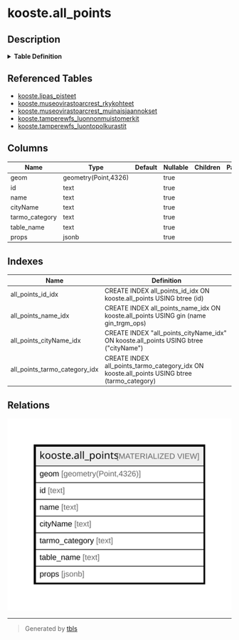 # kooste.all_points

## Description

<details>
<summary><strong>Table Definition</strong></summary>

```sql
CREATE MATERIALIZED VIEW all_points AS (
 SELECT (st_geometryn(points.geom, 1))::geometry(Point,4326) AS geom,
    concat('lipas_pisteet-', points."sportsPlaceId") AS id,
    points.name,
    points."cityName",
    points.tarmo_category,
    'lipas_pisteet'::text AS table_name,
    (row_to_json(points.*))::jsonb AS props
   FROM kooste.lipas_pisteet points
  WHERE (points.deleted = false)
UNION ALL
 SELECT (st_geometryn(points.geom, 1))::geometry(Point,4326) AS geom,
    concat('museovirastoarcrest_rkykohteet-', points."OBJECTID") AS id,
    points.name,
    'Tampere'::text AS "cityName",
    points.tarmo_category,
    'museovirastoarcrest_rkykohteet'::text AS table_name,
    (row_to_json(points.*))::jsonb AS props
   FROM kooste.museovirastoarcrest_rkykohteet points
  WHERE ((points.deleted = false) AND (points.visibility = true))
UNION ALL
 SELECT (st_geometryn(points.geom, 1))::geometry(Point,4326) AS geom,
    concat('museovirastoarcrest_muinaisjaannokset-', points.mjtunnus) AS id,
    points.name,
    points."cityName",
    points.tarmo_category,
    'museovirastoarcrest_muinaisjaannokset'::text AS table_name,
    (row_to_json(points.*))::jsonb AS props
   FROM kooste.museovirastoarcrest_muinaisjaannokset points
  WHERE ((points.deleted = false) AND (points.visibility = true))
UNION ALL
 SELECT (st_geometryn(points.geom, 1))::geometry(Point,4326) AS geom,
    concat('tamperewfs_luonnonmuistomerkit-', points.sw_member) AS id,
    points.name,
    'Tampere'::text AS "cityName",
    points.tarmo_category,
    'tamperewfs_luonnonmuistomerkit'::text AS table_name,
    (row_to_json(points.*))::jsonb AS props
   FROM kooste.tamperewfs_luonnonmuistomerkit points
  WHERE ((points.deleted = false) AND (points.visibility = true))
UNION ALL
 SELECT (st_geometryn(points.geom, 1))::geometry(Point,4326) AS geom,
    concat('tamperewfs_luontopolkurastit-', points.mi_prinx) AS id,
    points.name,
    'Tampere'::text AS "cityName",
    points.tarmo_category,
    'tamperewfs_luontopolkurastit'::text AS table_name,
    (row_to_json(points.*))::jsonb AS props
   FROM kooste.tamperewfs_luontopolkurastit points
  WHERE ((points.deleted = false) AND (points.visibility = true))
)
```

</details>

## Referenced Tables

- [kooste.lipas_pisteet](kooste.lipas_pisteet.md)
- [kooste.museovirastoarcrest_rkykohteet](kooste.museovirastoarcrest_rkykohteet.md)
- [kooste.museovirastoarcrest_muinaisjaannokset](kooste.museovirastoarcrest_muinaisjaannokset.md)
- [kooste.tamperewfs_luonnonmuistomerkit](kooste.tamperewfs_luonnonmuistomerkit.md)
- [kooste.tamperewfs_luontopolkurastit](kooste.tamperewfs_luontopolkurastit.md)

## Columns

| Name | Type | Default | Nullable | Children | Parents | Comment |
| ---- | ---- | ------- | -------- | -------- | ------- | ------- |
| geom | geometry(Point,4326) |  | true |  |  |  |
| id | text |  | true |  |  |  |
| name | text |  | true |  |  |  |
| cityName | text |  | true |  |  |  |
| tarmo_category | text |  | true |  |  |  |
| table_name | text |  | true |  |  |  |
| props | jsonb |  | true |  |  |  |

## Indexes

| Name | Definition |
| ---- | ---------- |
| all_points_id_idx | CREATE INDEX all_points_id_idx ON kooste.all_points USING btree (id) |
| all_points_name_idx | CREATE INDEX all_points_name_idx ON kooste.all_points USING gin (name gin_trgm_ops) |
| all_points_cityName_idx | CREATE INDEX "all_points_cityName_idx" ON kooste.all_points USING btree ("cityName") |
| all_points_tarmo_category_idx | CREATE INDEX all_points_tarmo_category_idx ON kooste.all_points USING btree (tarmo_category) |

## Relations

![er](kooste.all_points.svg)

---

> Generated by [tbls](https://github.com/k1LoW/tbls)
